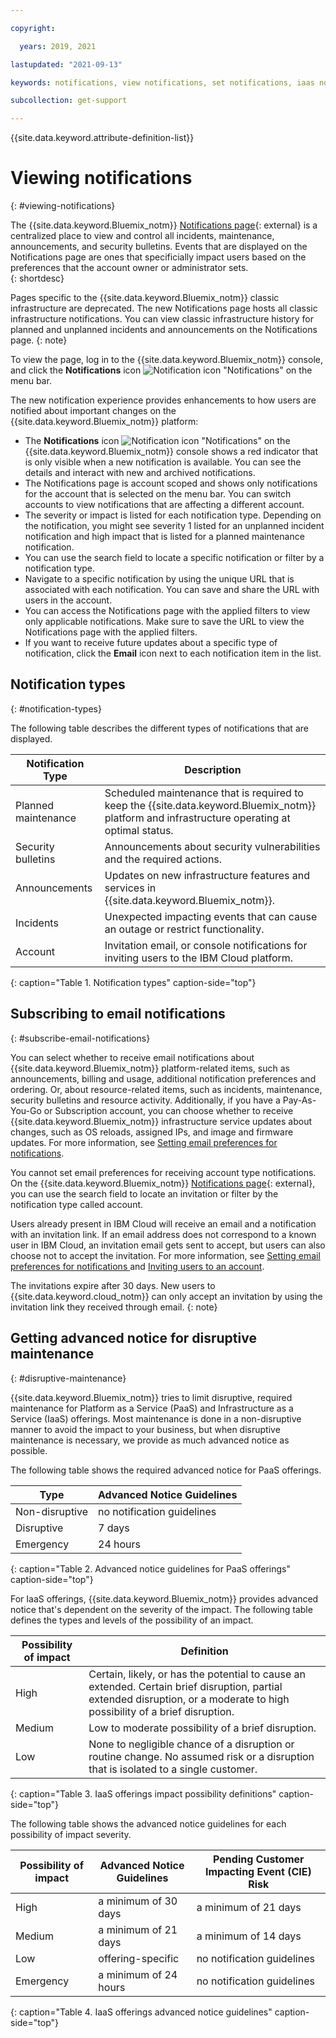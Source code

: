 ```yaml
---

copyright:

  years: 2019, 2021

lastupdated: "2021-09-13"

keywords: notifications, view notifications, set notifications, iaas notifications, notification icon, header bell, bell icon 

subcollection: get-support

---
```


{{site.data.keyword.attribute-definition-list}}

# Viewing notifications
{: #viewing-notifications}

The {{site.data.keyword.Bluemix_notm}} [Notifications page](/user/notifications){: external} is a centralized place to view and control all incidents, maintenance, announcements, and security bulletins. Events that are displayed on the Notifications page are ones that specificially impact users based on the preferences that the account owner or administrator sets.    
{: shortdesc}

Pages specific to the {{site.data.keyword.Bluemix_notm}} classic infrastructure are deprecated. The new Notifications page hosts all classic infrastructure notifications. You can view classic infrastructure history for planned and unplanned incidents and announcements on the Notifications page. 
{: note}

To view the page, log in to the {{site.data.keyword.Bluemix_notm}} console, and click the **Notifications** icon ![Notification icon "Notifications"](../icons/Notification.svg) on the menu bar. 

The new notification experience provides enhancements to how users are notified about important changes on the {{site.data.keyword.Bluemix_notm}} platform: 

* The **Notifications** icon ![Notification icon "Notifications"](../icons/Notification.svg) on the {{site.data.keyword.Bluemix_notm}} console shows a red indicator that is only visible when a new notification is available. You can see the details and interact with new and archived notifications.
* The Notifications page is account scoped and shows only notifications for the account that is selected on the menu bar. You can switch accounts to view notifications that are affecting a different account. 
* The severity or impact is listed for each notification type. Depending on the notification, you might see severity 1 listed for an unplanned incident notification and high impact that is listed for a planned maintenance notification. 
* You can use the search field to locate a specific notification or filter by a notification type. 
* Navigate to a specific notification by using the unique URL that is associated with each notification. You can save and share the URL with users in the account. 
* You can access the Notifications page with the applied filters to view only applicable notifications. Make sure to save the URL to view the Notifications page with the applied filters. 
* If you want to receive future updates about a specific type of notification, click the **Email** icon next to each notification item in the list. 
 

## Notification types
{: #notification-types}

The following table describes the different types of notifications that are displayed. 


| Notification Type | Description |
|-------------------|-------------|
| Planned maintenance | Scheduled maintenance that is required to keep the {{site.data.keyword.Bluemix_notm}} platform and infrastructure operating at optimal status. |
| Security bulletins | Announcements about security vulnerabilities and the required actions. |
| Announcements | Updates on new infrastructure features and services in {{site.data.keyword.Bluemix_notm}}. | 
| Incidents | Unexpected impacting events that can cause an outage or restrict functionality. |
| Account | Invitation email, or console notifications for inviting users to the IBM Cloud platform.  |
{: caption="Table 1. Notification types" caption-side="top"}

## Subscribing to email notifications
{: #subscribe-email-notifications}

You can select whether to receive email notifications about {{site.data.keyword.Bluemix_notm}} platform-related items, such as announcements, billing and usage, additional notification preferences and ordering. Or, about resource-related items, such as incidents, maintenance, security bulletins and resource activity. Additionally, if you have a Pay-As-You-Go or Subscription account, you can choose whether to receive {{site.data.keyword.Bluemix_notm}} infrastructure service updates about changes, such as OS reloads, assigned IPs, and image and firmware updates. For more information, see [Setting email preferences for notifications](/docs/account?topic=account-email-prefs).

You cannot set email preferences for receiving account type notifications. On the {{site.data.keyword.Bluemix_notm}} [Notifications page](/user/notifications){: external}, you can use the search field to locate an invitation or filter by the notification type called account. 

Users already present in IBM Cloud will receive an email and a notification with an invitation link. If an email address does not correspond to a known user in IBM Cloud, an invitation email gets sent to accept, but users can also choose not to accept the invitation. For more information, see [Setting email preferences for notifications
](/docs/account?topic=account-email-prefs) and [Inviting users to an account](/docs/account?topic=account-iamuserinv).

The invitations expire after 30 days. New users to {{site.data.keyword.cloud_notm}} can only accept an invitation by using the invitation link they received through email.
{: note}

## Getting advanced notice for disruptive maintenance
{: #disruptive-maintenance}

{{site.data.keyword.Bluemix_notm}} tries to limit disruptive, required maintenance for Platform as a Service (PaaS) and Infrastructure as a Service (IaaS) offerings. Most maintenance is done in a non-disruptive manner to avoid the impact to your business, but when disruptive maintenance is necessary, we provide as much advanced notice as possible. 

The following table shows the required advanced notice for PaaS offerings. 

| Type           | Advanced Notice Guidelines |
|----------------|----------------------------|
| Non-disruptive | no notification guidelines |                  
| Disruptive     | 7 days                     | 
| Emergency      | 24 hours                   | 
{: caption="Table 2. Advanced notice guidelines for PaaS offerings" caption-side="top"}

For IaaS offerings, {{site.data.keyword.Bluemix_notm}} provides advanced notice that's dependent on the severity of the impact. The following table defines the types and levels of the possibility of an impact. 

| Possibility of impact | Definition |
|-----------------------|------------|
| High            | Certain, likely, or has the potential to cause an extended. Certain brief disruption, partial extended disruption, or a moderate to high possibility of a brief disruption. |
| Medium          | Low to moderate possibility of a brief disruption. |
| Low             | None to negligible chance of a disruption or routine change. No assumed risk or a disruption that is isolated to a single customer. |
{: caption="Table 3. IaaS offerings impact possibility definitions" caption-side="top"}

The following table shows the advanced notice guidelines for each possibility of impact severity. 

| Possibility of impact | Advanced Notice Guidelines | Pending Customer Impacting Event (CIE) Risk | 
|-----------------------|----------------------------|---------------------------------------------|
| High                  | a minimum of 30 days       | a minimum of 21 days                        | 
| Medium                | a minimum of 21 days       | a minimum of 14 days                        | 
| Low                   | offering-specific          | no notification guidelines                  | 
| Emergency             | a minimum of 24 hours      | no notification guidelines                  | 
{: caption="Table 4. IaaS offerings advanced notice guidelines" caption-side="top"}
